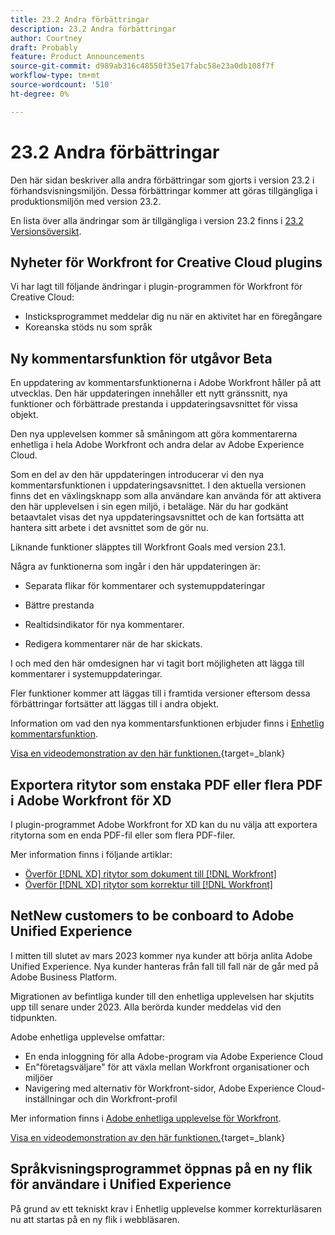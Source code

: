 ```yaml
---
title: 23.2 Andra förbättringar
description: 23.2 Andra förbättringar
author: Courtney
draft: Probably
feature: Product Announcements
source-git-commit: d989ab316c48550f35e17fabc58e23a0db108f7f
workflow-type: tm+mt
source-wordcount: '510'
ht-degree: 0%

---
```


# 23.2 Andra förbättringar

Den här sidan beskriver alla andra förbättringar som gjorts i version 23.2 i förhandsvisningsmiljön. Dessa förbättringar kommer att göras tillgängliga i produktionsmiljön med version 23.2.

En lista över alla ändringar som är tillgängliga i version 23.2 finns i [23.2 Versionsöversikt](/help/quicksilver/product-announcements/product-releases/23.2-release-activity/23-2-release-overview.md).

## Nyheter för Workfront for Creative Cloud plugins

Vi har lagt till följande ändringar i plugin-programmen för Workfront för Creative Cloud:

* Insticksprogrammet meddelar dig nu när en aktivitet har en föregångare
* Koreanska stöds nu som språk

## Ny kommentarsfunktion för utgåvor Beta

En uppdatering av kommentarsfunktionerna i Adobe Workfront håller på att utvecklas. Den här uppdateringen innehåller ett nytt gränssnitt, nya funktioner och förbättrade prestanda i uppdateringsavsnittet för vissa objekt.

Den nya upplevelsen kommer så småningom att göra kommentarerna enhetliga i hela Adobe Workfront och andra delar av Adobe Experience Cloud.

Som en del av den här uppdateringen introducerar vi den nya kommentarsfunktionen i uppdateringsavsnittet. I den aktuella versionen finns det en växlingsknapp som alla användare kan använda för att aktivera den här upplevelsen i sin egen miljö, i betaläge. När du har godkänt betaavtalet visas det nya uppdateringsavsnittet och de kan fortsätta att hantera sitt arbete i det avsnittet som de gör nu.

Liknande funktioner släpptes till Workfront Goals med version 23.1.

Några av funktionerna som ingår i den här uppdateringen är:

* Separata flikar för kommentarer och systemuppdateringar

* Bättre prestanda

* Realtidsindikator för nya kommentarer.

* Redigera kommentarer när de har skickats.

I och med den här omdesignen har vi tagit bort möjligheten att lägga till kommentarer i systemuppdateringar.

Fler funktioner kommer att läggas till i framtida versioner eftersom dessa förbättringar fortsätter att läggas till i andra objekt.

Information om vad den nya kommentarsfunktionen erbjuder finns i [Enhetlig kommentarsfunktion](/help/quicksilver/workfront-basics/updating-work-items-and-viewing-updates/unified-commenting-experience.md).

[Visa en videodemonstration av den här funktionen.](https://video.tv.adobe.com/v/3416962/){target=_blank}

## Exportera ritytor som enstaka PDF eller flera PDF i Adobe Workfront för XD

I plugin-programmet Adobe Workfront for XD kan du nu välja att exportera ritytorna som en enda PDF-fil eller som flera PDF-filer.

Mer information finns i följande artiklar:

* [Överför [!DNL XD] ritytor som dokument till [!DNL Workfront]](/help/quicksilver/workfront-integrations-and-apps/adobe-workfront-for-creative-cloud/wf-adobe-xd-docs.md)
* [Överför [!DNL XD] ritytor som korrektur till [!DNL Workfront]](/help/quicksilver/workfront-integrations-and-apps/adobe-workfront-for-creative-cloud/wf-adobe-xd-proofs.md)

## NetNew customers to be conboard to Adobe Unified Experience

I mitten till slutet av mars 2023 kommer nya kunder att börja anlita Adobe Unified Experience. Nya kunder hanteras från fall till fall när de går med på Adobe Business Platform.

Migrationen av befintliga kunder till den enhetliga upplevelsen har skjutits upp till senare under 2023. Alla berörda kunder meddelas vid den tidpunkten.

Adobe enhetliga upplevelse omfattar:

* En enda inloggning för alla Adobe-program via Adobe Experience Cloud
* En&quot;företagsväljare&quot; för att växla mellan Workfront organisationer och miljöer
* Navigering med alternativ för Workfront-sidor, Adobe Experience Cloud-inställningar och din Workfront-profil

Mer information finns i [Adobe enhetliga upplevelse för Workfront](/help/quicksilver/workfront-basics/navigate-workfront/workfront-navigation/adobe-unified-experience.md).

[Visa en videodemonstration av den här funktionen.](https://video.tv.adobe.com/v/3412388/){target=_blank}

## Språkvisningsprogrammet öppnas på en ny flik för användare i Unified Experience

På grund av ett tekniskt krav i Enhetlig upplevelse kommer korrekturläsaren nu att startas på en ny flik i webbläsaren.
